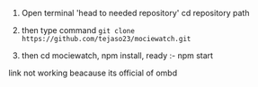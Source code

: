 1. Open terminal 
'head to needed repository'
cd repository path

2. then type command 
`git clone https://github.com/tejaso23/mociewatch.git`

3. then 
cd mociewatch,
npm install,
ready :- npm start

link not working beacause its official of ombd
